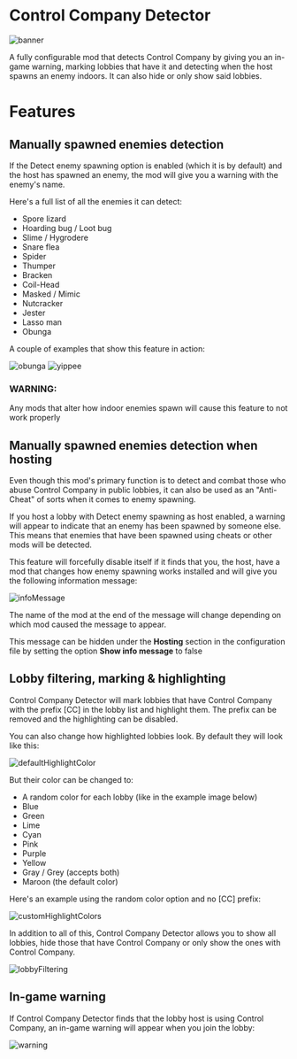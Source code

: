 # Control Company Detector

![banner](https://i.imgur.com/5UIW3kn.png)

A fully configurable mod that detects Control Company by giving you an in-game warning, marking lobbies that have it and detecting when the host spawns an enemy indoors. It can also hide or only show said lobbies.

# Features
## Manually spawned enemies detection

If the Detect enemy spawning option is enabled (which it is by default) and the host has spawned an enemy, the mod will give you a warning with the enemy's name.

Here's a full list of all the enemies it can detect:

- Spore lizard
- Hoarding bug / Loot bug
- Slime / Hygrodere
- Snare flea
- Spider
- Thumper
- Bracken
- Coil-Head
- Masked / Mimic
- Nutcracker
- Jester
- Lasso man
- Obunga

A couple of examples that show this feature in action:

![obunga](https://i.imgur.com/UD5NRRN.png)
![yippee](https://i.imgur.com/OAAM6h3.png)

### WARNING:
Any mods that alter how indoor enemies spawn will cause this feature to not work properly

## Manually spawned enemies detection when hosting

Even though this mod's primary function is to detect and combat those who abuse Control Company in public lobbies, it can also be used as an "Anti-Cheat" of sorts when it comes to enemy spawning.

If you host a lobby with Detect enemy spawning as host enabled, a warning will appear to indicate that an enemy has been spawned by someone else. This means that enemies that have been spawned using cheats or other mods will be detected.

This feature will forcefully disable itself if it finds that you, the host, have a mod that changes how enemy spawning works installed and will give you the following information message:

![infoMessage](https://i.imgur.com/VLvUu2O.png)

The name of the mod at the end of the message will change depending on which mod caused the message to appear.

This message can be hidden under the **Hosting** section in the configuration file by setting the option **Show info message** to false

## Lobby filtering, marking & highlighting

Control Company Detector will mark lobbies that have Control Company with the prefix [CC] in the lobby list and highlight them. The prefix can be removed and the highlighting can be disabled.

You can also change how highlighted lobbies look. By default they will look like this:

![defaultHighlightColor](https://i.imgur.com/tdb4Sa6.png)

But their color can be changed to:

- A random color for each lobby (like in the example image below)
- Blue
- Green
- Lime
- Cyan
- Pink
- Purple
- Yellow
- Gray / Grey (accepts both)
- Maroon (the default color)

Here's an example using the random color option and no [CC] prefix:

![customHighlightColors](https://i.imgur.com/9amDCjt.png)

In addition to all of this, Control Company Detector allows you to show all lobbies, hide those that have Control Company or only show the ones with Control Company.

![lobbyFiltering](https://i.imgur.com/9EDGFPp.png)

## In-game warning

If Control Company Detector finds that the lobby host is using Control Company, an in-game warning will appear when you join the lobby:

![warning](https://i.imgur.com/DORSRhv.png)